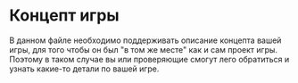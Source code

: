 # Концепт игры

В данном файле необходимо поддерживать описание концепта вашей игры, для того чтобы он был "в том же месте" 
как и сам проект игры. Поэтому в таком случае вы или проверяющие смогут лего обратиться и узнать какие-то детали по вашей игре.
